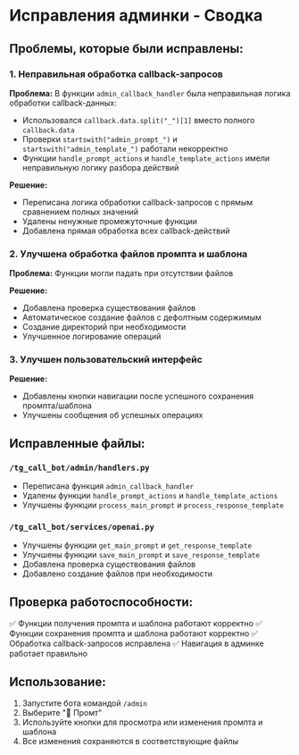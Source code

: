 # Исправления админки - Сводка

## Проблемы, которые были исправлены:

### 1. Неправильная обработка callback-запросов
**Проблема:** В функции `admin_callback_handler` была неправильная логика обработки callback-данных:
- Использовался `callback.data.split("_")[1]` вместо полного `callback.data`
- Проверки `startswith("admin_prompt_")` и `startswith("admin_template_")` работали некорректно
- Функции `handle_prompt_actions` и `handle_template_actions` имели неправильную логику разбора действий

**Решение:** 
- Переписана логика обработки callback-запросов с прямым сравнением полных значений
- Удалены ненужные промежуточные функции
- Добавлена прямая обработка всех callback-действий

### 2. Улучшена обработка файлов промпта и шаблона
**Проблема:** Функции могли падать при отсутствии файлов

**Решение:**
- Добавлена проверка существования файлов
- Автоматическое создание файлов с дефолтным содержимым
- Создание директорий при необходимости
- Улучшенное логирование операций

### 3. Улучшен пользовательский интерфейс
**Решение:**
- Добавлены кнопки навигации после успешного сохранения промпта/шаблона
- Улучшены сообщения об успешных операциях

## Исправленные файлы:

### `/tg_call_bot/admin/handlers.py`
- Переписана функция `admin_callback_handler`
- Удалены функции `handle_prompt_actions` и `handle_template_actions`
- Улучшены функции `process_main_prompt` и `process_response_template`

### `/tg_call_bot/services/openai.py`
- Улучшены функции `get_main_prompt` и `get_response_template`
- Улучшены функции `save_main_prompt` и `save_response_template`
- Добавлена проверка существования файлов
- Добавлено создание файлов при необходимости

## Проверка работоспособности:
✅ Функции получения промпта и шаблона работают корректно
✅ Функции сохранения промпта и шаблона работают корректно
✅ Обработка callback-запросов исправлена
✅ Навигация в админке работает правильно

## Использование:
1. Запустите бота командой `/admin`
2. Выберите "🤖 Промт"
3. Используйте кнопки для просмотра или изменения промпта и шаблона
4. Все изменения сохраняются в соответствующие файлы 